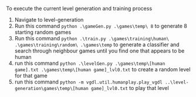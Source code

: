To execute the current level generation and training process

1. Navigate to level-generation
2. Run this command ``` python .\gameGen.py .\games\temp\ 8 ``` to generate 8 starting random games
3. Run this command ``` python .\train.py .\games\training\human\ .\games\training\random\ .\games\temp ``` to 
generate a classifier and search through neighbour games until you find one that appears to be human
4. run this command ``` python .\levelGen.py .\games\temp\[human game].txt .\games\temp\[human game]_lvl0.txt ```
to create a random level for that game
5. run this command ``` python -m vgdl.util.humanplay.play_vgdl ..\level-generation\games\temp\[human game]_lvl0.txt ```
to play that level